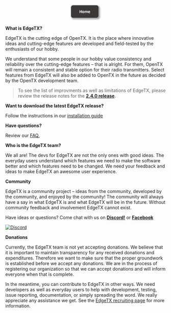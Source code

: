 <p align="center">
<a href="https://edgetx.org/index2"><img src="https://github.com/EdgeTX/edgetx.github.io/blob/master/images/home.png" align="center" height="53" width="100"></a>
</P>

**What is EdgeTX?**

EdgeTX is the cutting edge of OpenTX. It is the place where innovative ideas and cutting-edge features are developed and field-tested by the enthusiasts of our hobby.

We understand that some people in our hobby value consistency and reliability over the cutting-edge features – that is alright. For them, OpenTX will remain a consistent and stable option for their radio transmitters. Select features from EdgeTX will also be added to OpenTX in the future as decided by the OpenTX development team.

> To see the list of improvments as well as limitations of EdgeTX,
> please review the release notes for the **[2.4.0 release](https://github.com/EdgeTX/edgetx/releases/tag/v2.4.0).**

**Want to download the latest EdgeTX release?** 

Follow the instructions in our  [installation guide](https://github.com/EdgeTX/edgetx.github.io/wiki/EdgeTX-Installation-Guide)

**Have questions?** 

Review our [FAQ.](https://github.com/EdgeTX/edgetx.github.io/wiki/Frequently-Asked-Questions)


**Who is the EdgeTX team?**

We all are! The devs for EdgeTX are not the only ones with good ideas. The everyday users understand which features we need to make the software better and which features need to be changed. We need your feedback and ideas to make EdgeTX an awesome user experience.

**Community**

EdgeTX is a community project – ideas from the community, developed by the community, and enjoyed by the community! The community will always have a say in what EdgeTX is and what EdgeTX will be in the future. Without community feedback and involvement EdgeTX cannot exist.

Have ideas or questions? Come chat with us on **[Discord!](https://github.com/EdgeTX/edgetx.github.io/wiki/Community-Guidlines)** or **[Facebook](https://www.facebook.com/groups/edgetx)**

[![Discord](https://img.shields.io/discord/839849772864503828.svg?label=&logo=discord&logoColor=ffffff&color=7389D8&labelColor=6A7EC2)](https://github.com/EdgeTX/edgetx.github.io/wiki/Community-Guidlines)

**Donations**

Currently, the EdgeTX team is not yet accepting donations. We believe that it is important to maintain transparency for any received donations and expenditures.  Therefore we want to make sure that the proper groundwork is established before we accept any donations. We are in the process of registering our organization so that we can accept donations and will inform everyone when that is complete. 

In the meantime, you can contribute to EdgeTX in other ways. We need developers as well as everyday users to help with development, testing, issue reporting, documentation, or simply spreading the word. We really appreciate any assistance we get. See the [EdgeTX recruiting page](https://edgetx.org/recruiting) for more information.
